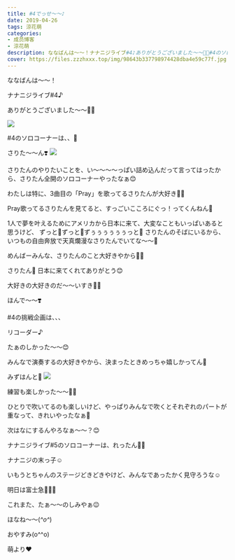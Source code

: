```yaml
---
title: #4でっせ〜〜♪
date: 2019-04-26
tags: 涼花萌
categories: 
- 成员博客
- 涼花萌
description: ななばんは〜〜！ナナニジライブ#4♪ありがとうございました〜〜💓💓#4のソロコーナーは、、🤫さりた〜〜ん❣️さりたんのやりたいことを、い〜〜...
cover: https://files.zzzhxxx.top/img/98643b337798974428dba4e59c77f.jpg 
---
```






ななばんは〜〜！



ナナニジライブ#4♪


ありがとうございました〜〜💓💓


![](https://files.zzzhxxx.top/img/98643b337798974428dba4e59c77f.jpg)








#4のソロコーナーは、、🤫



さりた〜〜ん❣️
![](https://files.zzzhxxx.top/img/98643b337798974428dba4e59c77f-01.jpg)




さりたんのやりたいことを、い〜〜〜〜っぱい詰め込んだって言ってはったから、さりたん全開のソロコーナーやったなぁ😊





わたしは特に、3曲目の「Pray」を歌ってるさりたんが大好き💓💓




Pray歌ってるさりたんを見てると、すっごいこころにぐっ！ってくんねん🥺







1人で夢を叶えるためにアメリカから日本に来て、大変なこともいっぱいあると思うけど、
ずっと💓ずっと💓ずぅぅぅぅぅぅっと💓
さりたんのそばにいるから、いつもの自由奔放で天真爛漫なさりたんでいてな〜〜🥰





めんばーみんな、さりたんのこと大好きやから💓💓






さりたん💓
日本に来てくれてありがとう😊




大好きの大好きのだ〜〜いすき💓💓













ほんで〜〜❣️




#4の挑戦企画は、、、



リコーダー♪






たぁのしかった〜〜😊


みんなで演奏するの大好きやから、決まったときめっちゃ嬉しかってん💓





みずはんと💓
![](https://files.zzzhxxx.top/img/98643b337798974428dba4e59c77f-02.jpg)





練習も楽しかった〜〜💓💓




ひとりで吹いてるのも楽しいけど、やっぱりみんなで吹くとそれぞれのパートが重なって、きれいやったなぁ💫





次はなにするんやろなぁ〜〜？😊











ナナニジライブ#5のソロコーナーは、れったん💓💓




ナナニジの末っ子☺️



いもうとちゃんのステージどきどきやけど、みんなであったかく見守ろうな☺️











明日は富士急🎢🎠🎡



これまた、たぁ〜〜のしみやぁ😉






ほなね〜〜(*^o^*)



おやすみ(o^^o)



萌より❤︎



